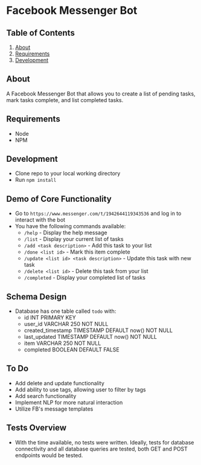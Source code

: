 # Facebook Messenger Bot

## Table of Contents
1. [About](#about)
1. [Requirements](#requirements)
1. [Development](#development)

## About

A Facebook Messenger Bot that allows you to create a list of pending tasks, mark tasks complete, and list completed tasks.

## Requirements
- Node
- NPM

## Development
- Clone repo to your local working directory
- Run `npm install`

## Demo of Core Functionality
- Go to `https://www.messenger.com/t/1942644119343536` and log in to interact with the bot
- You have the following commands available:
  - `/help` - Display the help message
  - `/list` - Display your current list of tasks
  - `/add <task description>` - Add this task to your list
  - `/done <list id>` - Mark this item complete
  - `/update <list id> <task description>` - Update this task with new task
  - `/delete <list id>` - Delete this task from your list
  - `/completed` - Display your completed list of tasks

## Schema Design

- Database has one table called `todo` with:
  - id INT PRIMARY KEY
  - user_id VARCHAR 250 NOT NULL
  - created_timestamp TIMESTAMP DEFAULT now() NOT NULL
  - last_updated TIMESTAMP DEFAULT now() NOT NULL
  - item VARCHAR 250 NOT NULL
  - completed BOOLEAN DEFAULT FALSE

## To Do
- Add delete and update functionality
- Add ability to use tags, allowing user to filter by tags
- Add search functionality
- Implement NLP for more natural interaction
- Utilize FB's message templates

## Tests Overview
- With the time available, no tests were written. Ideally, tests for database connectivity and all database queries are tested, both GET and POST endpoints would be tested.
